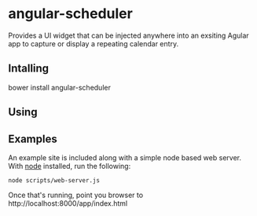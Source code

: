 angular-scheduler
=================

Provides a UI widget that can be injected anywhere into an exsiting Agular app to capture or display a repeating calendar entry.

Intalling
---------

bower install angular-scheduler


Using
-----



Examples
--------

An example site is included along with a simple node based web server. With [node](http://nodejs.org) installed, run the following:

    node scripts/web-server.js

Once that's running, point you browser to http://localhost:8000/app/index.html


